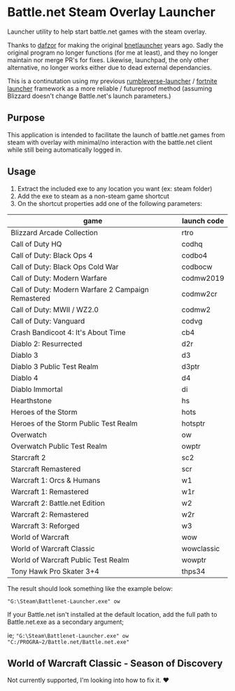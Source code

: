 # Battle.net Steam Overlay Launcher


Launcher utility to help start battle.net games with the steam overlay.

Thanks to [dafzor](https://github.com/dafzor) for making the original [bnetlauncher](https://github.com/dafzor/bnetlauncher) years ago. 
Sadly the original program no longer functions (for me at least), and they no longer maintain nor merge PR's for fixes. 
Likewise, launchpad, the only other alternative, no longer works either due to dead external dependancies. 

This is a continutation using my previous [rumbleverse-launcher](https://github.com/ShizCalev/rumbleverse-launcher) / [fortnite launcher](https://github.com/ShizCalev/fortnite-launcher) framework as a more reliable 
/ futureproof method (assuming Blizzard doesn't change Battle.net's launch parameters.)

## Purpose

This application is intended to facilitate the launch of battle.net games from steam with overlay
with minimal/no interaction with the battle.net client while still being automatically logged in.


## Usage

1. Extract the included exe to any location you want (ex: steam folder)
2. Add the exe to steam as a non-steam game shortcut
3. On the shortcut properties add one of the following parameters:

| game          | launch code                                                  |
| ------------- | ----------------------------------------------------- |
|Blizzard Arcade Collection | rtro|
|Call of Duty HQ| codhq|
|Call of Duty: Black Ops 4 | codbo4|
|Call of Duty: Black Ops Cold War | codbocw|
|Call of Duty: Modern Warfare | codmw2019|
|Call of Duty: Modern Warfare 2 Campaign Remastered | codmw2cr|
|Call of Duty: MWII / WZ2.0 | codmw2|
|Call of Duty: Vanguard | codvg|
|Crash Bandicoot 4: It's About Time | cb4|
|Diablo 2: Resurrected | d2r|
|Diablo 3 | d3|
|Diablo 3 Public Test Realm | d3ptr|
|Diablo 4 | d4|
|Diablo Immortal | di|
|Hearthstone | hs|
|Heroes of the Storm | hots|
|Heroes of the Storm Public Test Realm | hotsptr|
|Overwatch | ow|
|Overwatch Public Test Realm | owptr|
|Starcraft 2 | sc2|
|Starcraft Remastered | scr|
|Warcraft 1: Orcs & Humans | w1|
|Warcraft 1: Remastered | w1r|
|Warcraft 2: Battle.net Edition | w2|
|Warcraft 2: Remastered | w2r|
|Warcraft 3: Reforged | w3|
|World of Warcraft | wow|
|World of Warcraft Classic | wowclassic|
|World of Warcraft Public Test Realm | wowptr|
|Tony Hawk Pro Skater 3+4 | thps34|


The result should look something like the example below:

`"G:\Steam\Battlenet-Launcher.exe" ow`

If your Battle.net isn't installed at the default location, add the full path to Battle.net.exe as a secondary argument;

ie; `"G:\Steam\Battlenet-Launcher.exe" ow "C:/PROGRA~2/Battle.net/Battle.net.exe"`

## World of Warcraft Classic - Season of Discovery

Not currently supported, I'm looking into how to fix it. ♥
